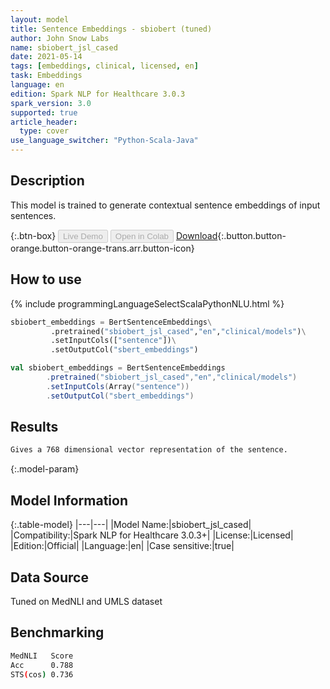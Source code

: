 ```yaml
---
layout: model
title: Sentence Embeddings - sbiobert (tuned)
author: John Snow Labs
name: sbiobert_jsl_cased
date: 2021-05-14
tags: [embeddings, clinical, licensed, en]
task: Embeddings
language: en
edition: Spark NLP for Healthcare 3.0.3
spark_version: 3.0
supported: true
article_header:
  type: cover
use_language_switcher: "Python-Scala-Java"
---
```



## Description


This model is trained to generate contextual sentence embeddings of input sentences.


{:.btn-box}
<button class="button button-orange" disabled>Live Demo</button>
<button class="button button-orange" disabled>Open in Colab</button>
[Download](https://s3.amazonaws.com/auxdata.johnsnowlabs.com/clinical/models/sbiobert_jsl_cased_en_3.0.3_2.4_1621017156951.zip){:.button.button-orange.button-orange-trans.arr.button-icon}


## How to use






<div class="tabs-box" markdown="1">
{% include programmingLanguageSelectScalaPythonNLU.html %}

```python
sbiobert_embeddings = BertSentenceEmbeddings\
         .pretrained("sbiobert_jsl_cased","en","clinical/models")\
         .setInputCols(["sentence"])\
         .setOutputCol("sbert_embeddings")
```
```scala
val sbiobert_embeddings = BertSentenceEmbeddings
        .pretrained("sbiobert_jsl_cased","en","clinical/models")
        .setInputCols(Array("sentence"))
        .setOutputCol("sbert_embeddings")
```
</div>


## Results


```bash
Gives a 768 dimensional vector representation of the sentence.
```


{:.model-param}
## Model Information


{:.table-model}
|---|---|
|Model Name:|sbiobert_jsl_cased|
|Compatibility:|Spark NLP for Healthcare 3.0.3+|
|License:|Licensed|
|Edition:|Official|
|Language:|en|
|Case sensitive:|true|


## Data Source


Tuned on MedNLI and UMLS dataset


## Benchmarking


```bash
MedNLI   Score
Acc      0.788
STS(cos) 0.736
```
<!--stackedit_data:
eyJoaXN0b3J5IjpbLTI0NTM5Njc4MF19
-->